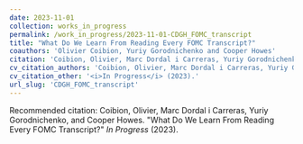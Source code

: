 ```yaml
---
date: 2023-11-01
collection: works_in_progress
permalink: /work_in_progress/2023-11-01-CDGH_FOMC_transcript
title: "What Do We Learn From Reading Every FOMC Transcript?"
coauthors: 'Olivier Coibion, Yuriy Gorodnichenko and Cooper Howes'
citation: 'Coibion, Olivier, Marc Dordal i Carreras, Yuriy Gorodnichenko, and Cooper Howes. &quot;What Do We Learn From Reading Every FOMC Transcript?&quot;  <i>In Progress</i> (2023).'
cv_citation_authors: 'Coibion, Olivier, Marc Dordal i Carreras, Yuriy Gorodnichenko, and Cooper Howes.'
cv_citation_other: '<i>In Progress</i> (2023).'
url_slug: 'CDGH_FOMC_transcript'
---
```



Recommended citation: Coibion, Olivier, Marc Dordal i Carreras, Yuriy Gorodnichenko, and Cooper Howes. "What Do We Learn From Reading Every FOMC Transcript?"  <i>In Progress</i> (2023).